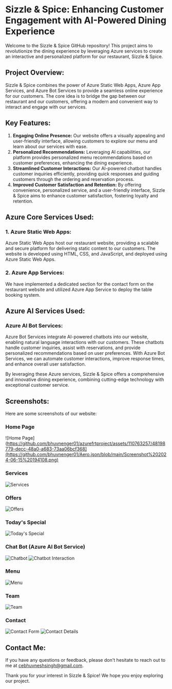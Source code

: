 # Sizzle & Spice: Enhancing Customer Engagement with AI-Powered Dining Experience

Welcome to the Sizzle & Spice GitHub repository! This project aims to revolutionize the dining experience by leveraging Azure services to create an interactive and personalized platform for our restaurant, Sizzle & Spice.

## Project Overview:
Sizzle & Spice combines the power of Azure Static Web Apps, Azure App Services, and Azure Bot Services to provide a seamless online experience for our customers. The core idea is to bridge the gap between our restaurant and our customers, offering a modern and convenient way to interact and engage with our services.

## Key Features:
1. **Engaging Online Presence:** Our website offers a visually appealing and user-friendly interface, allowing customers to explore our menu and learn about our services with ease.
2. **Personalized Recommendations:** Leveraging AI capabilities, our platform provides personalized menu recommendations based on customer preferences, enhancing the dining experience.
3. **Streamlined Customer Interactions:** Our AI-powered chatbot handles customer inquiries efficiently, providing quick responses and guiding customers through the ordering and reservation process.
4. **Improved Customer Satisfaction and Retention:** By offering convenience, personalized service, and a user-friendly interface, Sizzle & Spice aims to enhance customer satisfaction, fostering loyalty and retention.

## Azure Core Services Used:

### 1. Azure Static Web Apps:
Azure Static Web Apps host our restaurant website, providing a scalable and secure platform for delivering static content to our customers. The website is developed using HTML, CSS, and JavaScript, and deployed using Azure Static Web Apps.

### 2. Azure App Services:
We have implemented a dedicated section for the contact form on the restaurant website and utilized Azure App Service to deploy the table booking system.

## Azure AI Services Used:

### Azure AI Bot Services:
Azure Bot Services integrate AI-powered chatbots into our website, enabling natural language interactions with our customers. These chatbots handle customer inquiries, assist with reservations, and provide personalized recommendations based on user preferences. With Azure Bot Services, we can automate customer interactions, improve response times, and enhance overall user satisfaction.

By leveraging these Azure services, Sizzle & Spice offers a comprehensive and innovative dining experience, combining cutting-edge technology with exceptional customer service.

## Screenshots:
Here are some screenshots of our website:

### Home Page
![Home Page](https://github.com/bhuvnenger01/azurefrtproject/assets/110763257/48198779-decc-48a0-a683-73aa06bcf368](https://github.com/bhuvnenger01/Aero.json/blob/main/Screenshot%202024-06-15%20194108.png)

### Services
![Services](![image](https://github.com/bhuvnenger01/azurefrtproject/assets/110763257/f44d881d-643d-4218-b3f3-67fac0bdcdbf)
)

### Offers
![Offers](![image](https://github.com/bhuvnenger01/azurefrtproject/assets/110763257/935e1aee-c304-4010-8429-c923e2ff64e0)
)

### Today's Special
![Today's Special](![image](https://github.com/bhuvnenger01/azurefrtproject/assets/110763257/31512735-29c6-45a8-b137-ade77cb1d811)
)

### Chat Bot (Azure AI Bot Service)
![Chatbot](https://github.com/eswar17v/FRT/assets/120295896/5732c2b0-1654-40d2-be4f-d91f7d670ec5) 
![Chatbot Interaction](https://github.com/eswar17v/FRT/assets/120295896/6a500b8a-6636-4273-8030-46c3bfc817f8)

### Menu
![Menu](![image](https://github.com/bhuvnenger01/azurefrtproject/assets/110763257/f2cade1e-ff16-47d2-ac12-2d56ac8739fe)
)

### Team
![Team](https://github.com/eswar17v/FRT/assets/120295896/7a16db00-306e-4ffe-bff0-72ddf287de91)

### Contact
![Contact Form](![image](https://github.com/bhuvnenger01/azurefrtproject/assets/110763257/366c8d80-6514-4907-9ad6-7aba6b10ece4)
)
![Contact Details](![image](https://github.com/bhuvnenger01/azurefrtproject/assets/110763257/ab264af9-60a9-419d-9e70-33cf65d064b0)
)


## Contact Me:
If you have any questions or feedback, please don't hesitate to reach out to me at [cebhuvneshsingh@gmail.com](mailto:cebhuvneshsingh@gmail.com).

Thank you for your interest in Sizzle & Spice! We hope you enjoy exploring our project.
